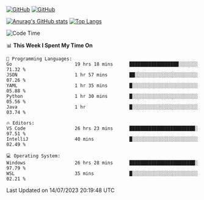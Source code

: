 [![GitHub](https://img.shields.io/github/followers/sharpxk?style=social)](https://github.com/sharpxk) [![GitHub](https://img.shields.io/github/stars/sharpxk?style=social)](https://github.com/sharpxk)

[![Anurag's GitHub stats](https://github-readme-stats-git-masterrstaa-rickstaa.vercel.app/api?username=sharpxk&hide=contribs,prs,issues&show_icons=true&theme=tokyonight)](https://github.com/anuraghazra/github-readme-stats)
[![Top Langs](https://github-readme-stats-git-masterrstaa-rickstaa.vercel.app/api/top-langs/?username=sharpxk&layout=compact&theme=tokyonight)](https://github.com/anuraghazra/github-readme-stats)

<!--START_SECTION:waka-->
![Code Time](http://img.shields.io/badge/Code%20Time-251%20hrs%209%20mins-blue)

📊 **This Week I Spent My Time On** 

```text
💬 Programming Languages: 
Go                       19 hrs 18 mins      ██████████████████░░░░░░░   71.32 % 
JSON                     1 hr 57 mins        ██░░░░░░░░░░░░░░░░░░░░░░░   07.26 % 
YAML                     1 hr 35 mins        █░░░░░░░░░░░░░░░░░░░░░░░░   05.88 % 
Python                   1 hr 30 mins        █░░░░░░░░░░░░░░░░░░░░░░░░   05.56 % 
Java                     1 hr                █░░░░░░░░░░░░░░░░░░░░░░░░   03.74 % 

🔥 Editors: 
VS Code                  26 hrs 23 mins      ████████████████████████░   97.51 % 
IntelliJ                 40 mins             █░░░░░░░░░░░░░░░░░░░░░░░░   02.49 % 

💻 Operating System: 
Windows                  26 hrs 28 mins      ████████████████████████░   97.79 % 
WSL                      35 mins             █░░░░░░░░░░░░░░░░░░░░░░░░   02.21 % 
```


 Last Updated on 14/07/2023 20:19:48 UTC
<!--END_SECTION:waka-->
